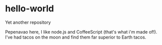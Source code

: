 # hello-world
Yet another repository

Pepenavao here, I like node.js and CoffeeScript (that's what i'm made of!).
I've had tacos on the moon and find them far superior to Earth tacos.
